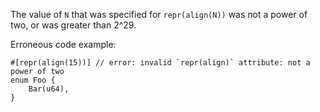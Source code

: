 The value of `N` that was specified for `repr(align(N))` was not a power
of two, or was greater than 2^29.

Erroneous code example:

```compile_fail,E0589
#[repr(align(15))] // error: invalid `repr(align)` attribute: not a power of two
enum Foo {
    Bar(u64),
}
```
